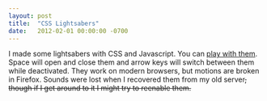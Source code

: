 ```yaml
---
layout: post
title:  "CSS Lightsabers"
date:   2012-02-01 00:00:00 -0700
---
```


I made some lightsabers with CSS and Javascript. You can [play with them](/assets/lightsaber). Space will open and close them and arrow keys will switch between them while deactivated.
They work on modern browsers, but motions are broken in Firefox. Sounds were lost when I recovered them from my old server~~, though if I get around to it I might try to reenable them.~~
